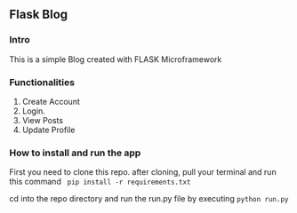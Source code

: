 ## Flask Blog
### Intro
This is a simple Blog created with FLASK Microframework

### Functionalities
1. Create Account
2. Login.
3. View Posts
4. Update Profile


### How to install and run the app
First you need to clone this repo.
after cloning, pull your terminal and run this command ` pip install -r requirements.txt`

cd into the repo directory and run the run.py file by executing `python run.py`